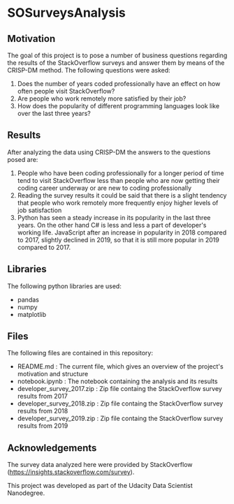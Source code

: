 # SOSurveysAnalysis

## Motivation
The goal of this project is to pose a number of business questions regarding the results of the StackOverflow surveys and answer them by means of the CRISP-DM method.
The following questions were asked:
1. Does the number of years coded professionally have an effect on how often people visit StackOverflow?
2. Are people who work remotely more satisfied by their job?
3. How does the popularity of different programming languages look like over the last three years?

## Results
After analyzing the data using CRISP-DM the answers to the questions posed are:
1. People who have been coding professionally for a longer period of time tend to visit StackOverflow less than people who are now getting their coding career underway or are new to coding professionally
2. Reading the survey results it could be said that there is a slight tendency that people who work remotely more frequently enjoy higher levels of job satisfaction
3. Python has seen a steady increase in its popularity in the last three years. On the other hand C# is less and less a part of developer's working life. JavaScript after an increase in popularity in 2018 compared to 2017, slightly declined in 2019, so that it is still more popular in 2019 compared to 2017.

## Libraries
The following python libraries are used:
- pandas
- numpy
- matplotlib

## Files
The following files are contained in this repository:
- README.md : The current file, which gives an overview of the project's motivation and structure
- notebook.ipynb : The notebook containing the analysis and its results
- developer_survey_2017.zip : Zip file containg the StackOverflow survey results from 2017
- developer_survey_2018.zip : Zip file containg the StackOverflow survey results from 2018
- developer_survey_2019.zip : Zip file containg the StackOverflow survey results from 2019
    
## Acknowledgements
The survey data analyzed here were provided by StackOverflow (https://insights.stackoverflow.com/survey).

This project was developed as part of the Udacity Data Scientist Nanodegree.